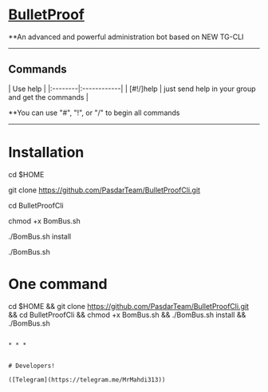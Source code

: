 # [BulletProof](https://telegram.me/BulletProofCH)

**An advanced and powerful administration bot based on NEW TG-CLI


* * *

## Commands

| Use help |
|:--------|:------------|
| [#!/]help | just send help in your group and get the commands |

**You can use "#", "!", or "/" to begin all commands

* * *

# Installation

cd $HOME

git clone https://github.com/PasdarTeam/BulletProofCli.git

cd BulletProofCli

chmod +x BomBus.sh

./BomBus.sh install

./BomBus.sh


# One command

cd $HOME && git clone https://github.com/PasdarTeam/BulletProofCli.git && cd BulletProofCli && chmod +x BomBus.sh && ./BomBus.sh install && ./BomBus.sh
```

* * *


# Developers!

([Telegram](https://telegram.me/MrMahdi313))

